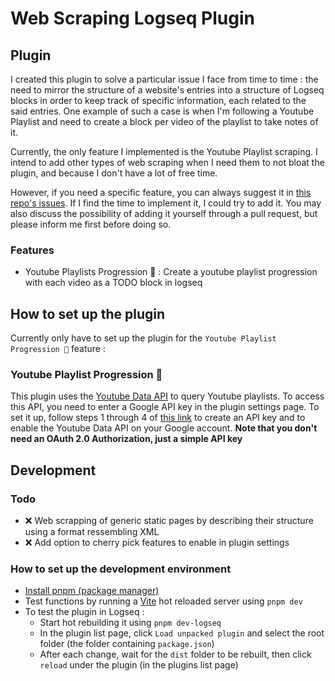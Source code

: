 # Web Scraping Logseq Plugin

## Plugin

I created this plugin to solve a particular issue I face from time to time : the need to mirror the structure of a website's entries into a structure of Logseq blocks in order to keep track of specific information, each related to the said entries. One example of such a case is when I'm following a Youtube Playlist and need to create a block per video of the playlist to take notes of it.

Currently, the only feature I implemented is the Youtube Playlist scraping. I intend to add other types of web scraping when I need them to not bloat the plugin, and because I don't have a lot of free time.

However, if you need a specific feature, you can always suggest it in [this repo's issues](https://github.com/soleuniverse101/logseq-web-scraper/issues). If I find the time to implement it, I could try to add it. You may also discuss the possibility of adding it yourself through a pull request, but please inform me first before doing so.

### Features

- Youtube Playlists Progression 📼 : Create a youtube playlist progression with each video as a TODO block in logseq

## How to set up the plugin

Currently only have to set up the plugin for the `Youtube Playlist Progression 📼` feature :

### Youtube Playlist Progression 📼

This plugin uses the [Youtube Data API](https://developers.google.com/youtube/v3) to query Youtube playlists. To access this API, you need to enter a Google API key in the plugin settings page. To set it up, follow steps 1 through 4 of [this link](https://developers.google.com/youtube/v3/getting-started#before-you-start) to create an API key and to enable the Youtube Data API on your Google account. **Note that you don't need an OAuth 2.0 Authorization, just a simple API key**

## Development

### Todo

- ❌ Web scrapping of generic static pages by describing their structure using a format ressembling XML
- ❌ Add option to cherry pick features to enable in plugin settings

### How to set up the development environment

- [Install pnpm (package manager)](https://pnpm.io/installation)
- Test functions by running a [Vite](https://vite.dev/) hot reloaded server using `pnpm dev`
- To test the plugin in Logseq :
  - Start hot rebuilding it using `pnpm dev-logseq`
  - In the plugin list page, click `Load unpacked plugin` and select the root folder (the folder containing `package.json`)
  - After each change, wait for the `dist` folder to be rebuilt, then click `reload` under the plugin (in the plugins list page)

